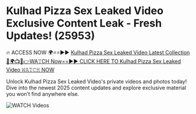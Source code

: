 # Kulhad Pizza Sex Leaked Video Exclusive Content Leak - Fresh Updates! (25953)

🔥 ACCESS NOW 🌍==►► <a href="https://tinyurl.com/3fjeunct" rel="nofollow">Kulhad Pizza Sex Leaked Video Latest Collection</a></h3>
[🔴🌍📺📱👉WA𝚃CH Now==►► CLICK HERE TO Kulhad Pizza Sex Leaked Video 𝚆𝙰𝚃𝙲𝙷 NOW](https://tinyurl.com/3fjeunct)

Unlock Kulhad Pizza Sex Leaked Video's private videos and photos today! Dive into the newest 2025 content updates and explore exclusive material you won’t find anywhere else.


<a href="https://tinyurl.com/3fjeunct" rel="nofollow" data-target="animated-image.originalLink"><img src="https://camo.githubusercontent.com/8a4f000d20f83aca3bf7ec5f350d767afa0574a8a352519fd8cfa583a6f93a33/68747470733a2f2f692e696d6775722e636f6d2f644a486b345a712e676966" alt="WATCH Videos" data-canonical-src="https://i.imgur.com/dJHk4Zq.gif" style="max-width: 100%; display: inline-block;" data-target="animated-image.originalImage"></a>
